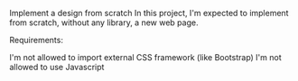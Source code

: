 Implement a design from scratch In this project, I'm expected to implement from scratch, without any library, a new web page.

Requirements:

I'm not allowed to import external CSS framework (like Bootstrap) I'm not allowed to use Javascript